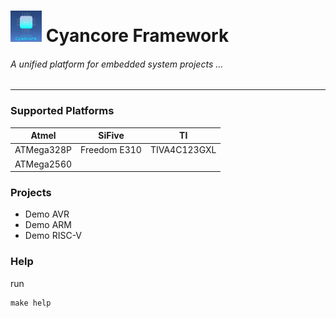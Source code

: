 # ![Cyancore](./docs/pics/cyancore_50x50.png)  Cyancore Framework
###### *A unified platform for embedded system projects ...*
---

### Supported Platforms


| Atmel      | SiFive       | TI           |
| ---------- | ------------ | ------------ |
| ATMega328P | Freedom E310 | TIVA4C123GXL |
| ATMega2560 |

### Projects

* Demo AVR
* Demo ARM
* Demo RISC-V

### Help
run
```
make help
```
